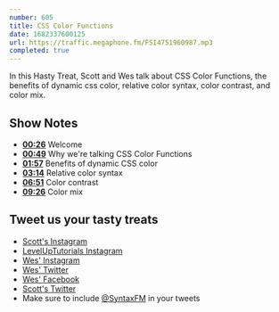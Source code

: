 ```yaml
---
number: 605
title: CSS Color Functions
date: 1682337600125
url: https://traffic.megaphone.fm/FSI4751960987.mp3
completed: true
---
```


In this Hasty Treat, Scott and Wes talk about CSS Color Functions, the benefits of dynamic css color, relative color syntax, color contrast, and color mix.

## Show Notes

* **[00:26](#t=00:26)** Welcome
* **[00:49](#t=00:49)** Why we're talking CSS Color Functions
* **[01:57](#t=01:57)** Benefits of dynamic CSS color
* **[03:14](#t=03:14)** Relative color syntax
* **[06:51](#t=06:51)** Color contrast
* **[09:26](#t=09:26)** Color mix

## Tweet us your tasty treats

* [Scott's Instagram](https://www.instagram.com/stolinski/)
* [LevelUpTutorials Instagram](https://www.instagram.com/LevelUpTutorials/)
* [Wes' Instagram](https://www.instagram.com/wesbos/)
* [Wes' Twitter](https://twitter.com/wesbos)
* [Wes' Facebook](https://www.facebook.com/wesbos.developer)
* [Scott's Twitter](https://twitter.com/stolinski)
* Make sure to include [@SyntaxFM](https://twitter.com/SyntaxFM) in your tweets
